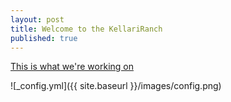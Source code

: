 ```yaml
---
layout: post
title: Welcome to the KellariRanch
published: true
---
```


[This is what we're working on](https://on.soundcloud.com/NYGLP)

![_config.yml]({{ site.baseurl }}/images/config.png)